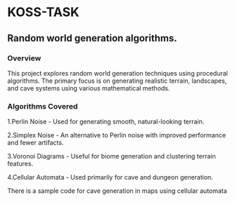 # KOSS-TASK
## Random world generation algorithms.

### Overview
This project explores random world generation techniques using procedural algorithms. The primary focus is on generating realistic terrain, landscapes, and cave systems using various mathematical methods.

### Algorithms Covered
1.Perlin Noise - Used for generating smooth, natural-looking terrain.

2.Simplex Noise - An alternative to Perlin noise with improved performance and fewer artifacts.

3.Voronoi Diagrams - Useful for biome generation and clustering terrain features.

4.Cellular Automata - Used primarily for cave and dungeon generation.

There is a sample code for cave generation in maps using cellular automata
